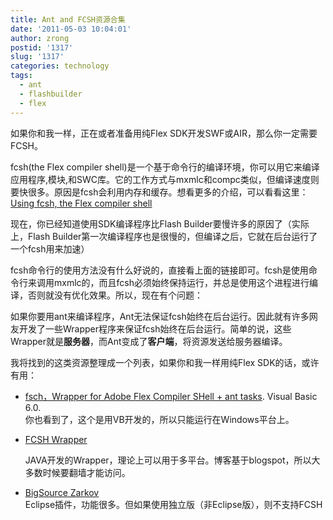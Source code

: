 ```yaml
---
title: Ant and FCSH资源合集
date: '2011-05-03 10:04:01'
author: zrong
postid: '1317'
slug: '1317'
categories: technology
tags:
  - ant
  - flashbuilder
  - flex
---
```


如果你和我一样，正在或者准备用纯Flex
SDK开发SWF或AIR，那么你一定需要FCSH。

fcsh(the Flex compiler
shell)是一个基于命令行的编译环境，你可以用它来编译应用程序,模块,和SWC库。它的工作方式与mxmlc和compc类似，但编译速度则要快很多。原因是fcsh会利用内存和缓存。想看更多的介绍，可以看看这里：[Using
fcsh, the Flex compiler
shell](http://help.adobe.com/en_US/flex/using/WS2db454920e96a9e51e63e3d11c0bf67670-7fcd.html)

现在，你已经知道使用SDK编译程序比Flash
Builder要慢许多的原因了（实际上，Flash
Builder第一次编译程序也是很慢的，但编译之后，它就在后台运行了一个fcsh用来加速）

fcsh命令行的使用方法没有什么好说的，直接看上面的链接即可。fcsh是使用命令行来调用mxmlc的，而且fcsh必须始终保持运行，并总是使用这个进程进行编译，否则就没有优化效果。所以，现在有个问题：  
<!--more-->  

如果你要用ant来编译程序，Ant无法保证fcsh始终在后台运行。因此就有许多网友开发了一些Wrapper程序来保证fcsh始终在后台运行。简单的说，这些Wrapper就是**服务器**，而Ant变成了**客户端**，将资源发送给服务器编译。

我将找到的这类资源整理成一个列表，如果你和我一样用纯Flex
SDK的话，或许有用：

-   [fsch，Wrapper for Adobe Flex Compiler SHell + ant
    tasks](http://code.google.com/p/fsch/). Visual Basic 6.0.  
    你也看到了，这个是用VB开发的，所以只能运行在Windows平台上。
-   [FCSH Wrapper](http://fcshwrapper.blogspot.com/)  

    JAVA开发的Wrapper，理论上可以用于多平台。博客基于blogspot，所以大多数时候要翻墙才能访问。
-   [BigSource Zarkov](http://zarkov.bigsource.de/front_content.php)  
    Eclipse插件，功能很多。但如果使用独立版（非Eclipse版），则不支持FCSH

